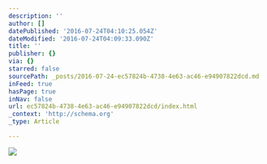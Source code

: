```yaml
---
description: ''
author: []
datePublished: '2016-07-24T04:10:25.054Z'
dateModified: '2016-07-24T04:09:33.090Z'
title: ''
publisher: {}
via: {}
starred: false
sourcePath: _posts/2016-07-24-ec57824b-4738-4e63-ac46-e94907822dcd.md
inFeed: true
hasPage: true
inNav: false
url: ec57824b-4738-4e63-ac46-e94907822dcd/index.html
_context: 'http://schema.org'
_type: Article

---
```

![](https://the-grid-user-content.s3-us-west-2.amazonaws.com/4b01824a-4966-4c62-809d-edfe9839f024.jpg)